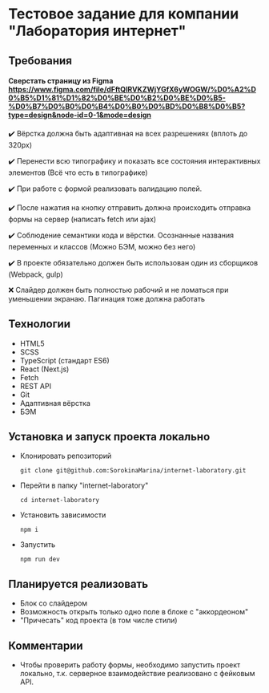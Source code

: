 # Тестовое задание для компании "Лаборатория интернет"

## Требования
#### Сверстать страницу из Figma https://www.figma.com/file/dFftQlRVKZWjYGfX6yWOGW/%D0%A2%D0%B5%D1%81%D1%82%D0%BE%D0%B2%D0%BE%D0%B5-%D0%B7%D0%B0%D0%B4%D0%B0%D0%BD%D0%B8%D0%B5?type=design&node-id=0-1&mode=design 

✔️ Вёрстка должна быть адаптивная на всех разрешениях (вплоть до 320px)

✔️ Перенести всю типографику и показать все состояния интерактивных элементов (Всё что есть в типографике)

✔️ При работе с формой реализовать валидацию полей.

✔️ После нажатия на кнопку отправить должна происходить отправка формы на сервер (написать fetch или ajax)

✔️ Соблюдение семантики кода и вёрстки. Осознанные названия переменных и классов (Можно БЭМ, можно без него)

✔️ В проекте обязательно должен быть использован один из сборщиков (Webpack, gulp)

❌ Слайдер должен быть полностью рабочий и не ломаться при уменьшении экранаю. Пагинация тоже должна работать

## Технологии
* HTML5
* SCSS
* TypeScript (стандарт ES6)
* React (Next.js)
* Fetch
* REST API
* Git
* Адаптивная вёрстка
* БЭМ

## Установка и запуск проекта локально
* Клонировать репозиторий
  
  `git clone git@github.com:SorokinaMarina/internet-laboratory.git`

* Перейти в папку "internet-laboratory"
  
  `cd internet-laboratory`

* Установить зависимости
  
  `npm i`

* Запустить 
  
  `npm run dev`

## Планируется реализовать

* Блок со слайдером
* Возможность открыть только одно поле в блоке с "аккордеоном"
* "Причесать" код проекта (в том числе стили)

## Комментарии
* Чтобы проверить работу формы, необходимо запустить проект локально, т.к. серверное взаимодействие реализовано с фейковым API.
